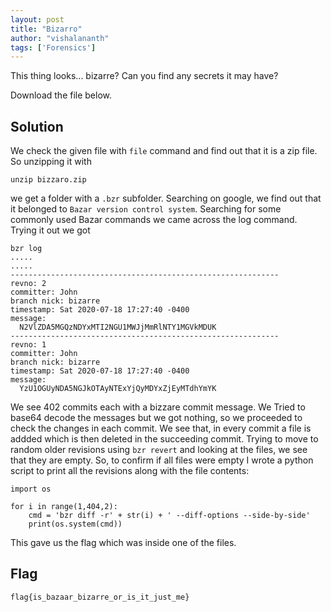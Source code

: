 ```yaml
---
layout: post
title: "Bizarro"
author: "vishalananth"
tags: ['Forensics']
---
```


This thing looks... bizarre? Can you find any secrets it may have?

Download the file below.

## Solution

We check the given file with `file` command and find out that it is a zip file. So unzipping it with

```
unzip bizzaro.zip
```

we get a folder with a `.bzr` subfolder. Searching on google, we find out that it belonged to `Bazar version control system`. Searching for some commonly used Bazar commands we came across the log command. Trying it out we got

```
bzr log
.....
.....
------------------------------------------------------------
revno: 2
committer: John
branch nick: bizarre
timestamp: Sat 2020-07-18 17:27:40 -0400
message:
  N2VlZDA5MGQzNDYxMTI2NGU1MWJjMmRlNTY1MGVkMDUK
------------------------------------------------------------
revno: 1
committer: John
branch nick: bizarre
timestamp: Sat 2020-07-18 17:27:40 -0400
message:
  YzU1OGUyNDA5NGJkOTAyNTExYjQyMDYxZjEyMTdhYmYK
```
We see 402 commits each with a bizzare commit message. We Tried to base64 decode the messages but we got nothing, so we proceeded to check the changes in each commit. We see that, in every commit a file is addded which is then deleted in the succeeding commit. Trying to move to random older revisions using `bzr revert` and looking at the files, we see that they are empty. So, to confirm if all files were empty I wrote a python script to print all the revisions along with the file contents:

```
import os

for i in range(1,404,2):
    cmd = 'bzr diff -r' + str(i) + ' --diff-options --side-by-side'
    print(os.system(cmd))
```

This gave us the flag which was inside one of the files.

## Flag

```
flag{is_bazaar_bizarre_or_is_it_just_me}
```

